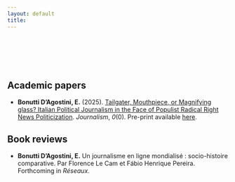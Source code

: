 ```yaml
---
layout: default
title: 
---
```


<div style="height: 70px;"></div>

## Academic papers

* **Bonutti D’Agostini, E.** (2025). [Tailgater, Mouthpiece, or Magnifying glass? Italian Political Journalism in the Face of Populist Radical Right News Politicization](https://journals.sagepub.com/doi/full/10.1177/14648849251361076). *Journalism*, *0*(0). Pre-print available [here](https://hal.science/hal-05153205).



## Book reviews

* **Bonutti D’Agostini, E.** Un journalisme en ligne mondialisé : socio-histoire comparative. Par Florence Le Cam et Fábio Henrique Pereira. Forthcoming in *Réseaux*.

<div style="height: 70px;"></div>
